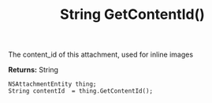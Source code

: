 ﻿---
uid: crmscript_ref_NSAttachmentEntity_GetContentId
title: String GetContentId()
intellisense: NSAttachmentEntity.GetContentId
keywords: NSAttachmentEntity, GetContentId
so.topic: reference
---

The content_id of this attachment, used for inline images

**Returns:** String


```crmscript
NSAttachmentEntity thing;
String contentId  = thing.GetContentId();
```


